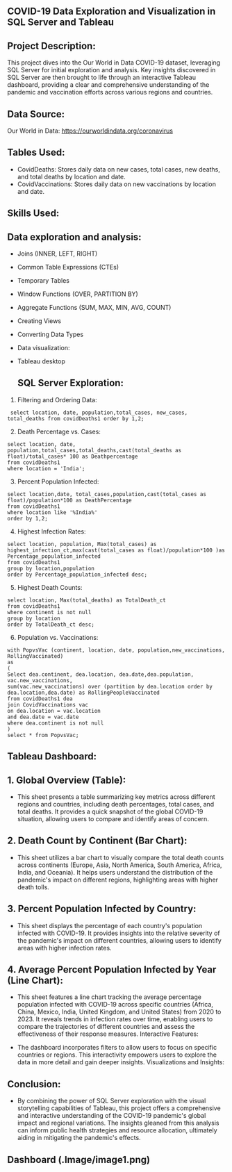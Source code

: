## COVID-19 Data Exploration and Visualization in SQL Server and Tableau

## Project Description:

This project dives into the Our World in Data COVID-19 dataset, leveraging SQL Server for initial exploration and analysis. Key insights discovered in SQL Server are then brought to life through an interactive Tableau dashboard, providing a clear and comprehensive understanding of the pandemic and vaccination efforts across various regions and countries.

## Data Source:

Our World in Data: https://ourworldindata.org/coronavirus

## Tables Used:

- CovidDeaths: Stores daily data on new cases, total cases, new deaths, and total deaths by location and date.
- CovidVaccinations: Stores daily data on new vaccinations by location and date.

##  Skills Used:

## Data exploration and analysis:
- Joins (INNER, LEFT, RIGHT)
- Common Table Expressions (CTEs)
- Temporary Tables
- Window Functions (OVER, PARTITION BY)
- Aggregate Functions (SUM, MAX, MIN, AVG, COUNT)
- Creating Views
- Converting Data Types
- Data visualization:
- Tableau desktop

  ## SQL Server Exploration:

1. Filtering and Ordering Data:
~~~
 select location, date, population,total_cases, new_cases, total_deaths from covidDeaths1 order by 1,2;
~~~

2. Death Percentage vs. Cases:
~~~
select location, date, population,total_cases,total_deaths,cast(total_deaths as float)/total_cases* 100 as Deathpercentage 
from covidDeaths1 
where location = 'India';
~~~

3. Percent Population Infected:
~~~
select location,date, total_cases,population,cast(total_cases as float)/population*100 as DeathPercentage 
from covidDeaths1
where location like '%India%'
order by 1,2;
~~~

4. Highest Infection Rates:
~~~
select location, population, Max(total_cases) as highest_infection_ct,max(cast(total_cases as float)/population*100 )as Percentage_population_infected 
from covidDeaths1 
group by location,population
order by Percentage_population_infected desc;
~~~

5. Highest Death Counts:
~~~
select location, Max(total_deaths) as TotalDeath_ct
from covidDeaths1 
where continent is not null
group by location
order by TotalDeath_ct desc;
~~~

6. Population vs. Vaccinations:
~~~
with PopvsVac (continent, location, date, population,new_vaccinations, RollingVaccinated)
as
(
Select dea.continent, dea.location, dea.date,dea.population, vac.new_vaccinations,
sum(vac.new_vaccinations) over (partition by dea.location order by dea.location,dea.date) as RollingPeopleVaccinated
from covidDeaths1 dea
join CovidVaccinations vac
on dea.location = vac.location
and dea.date = vac.date
where dea.continent is not null
)
select * from PopvsVac;
~~~

## Tableau Dashboard:

## 1. Global Overview (Table):

- This sheet presents a table summarizing key metrics across different regions and countries, including death percentages, total cases, and total deaths.
It provides a quick snapshot of the global COVID-19 situation, allowing users to compare and identify areas of concern.

## 2. Death Count by Continent (Bar Chart):

- This sheet utilizes a bar chart to visually compare the total death counts across continents (Europe, Asia, North America, South America, Africa, India, and Oceania).
It helps users understand the distribution of the pandemic's impact on different regions, highlighting areas with higher death tolls.

## 3. Percent Population Infected by Country:

- This sheet displays the percentage of each country's population infected with COVID-19.
It provides insights into the relative severity of the pandemic's impact on different countries, allowing users to identify areas with higher infection rates.

## 4. Average Percent Population Infected by Year (Line Chart):

- This sheet features a line chart tracking the average percentage population infected with COVID-19 across specific countries (Africa, China, Mexico, India, United Kingdom, and United States) from 2020 to 2023.
It reveals trends in infection rates over time, enabling users to compare the trajectories of different countries and assess the effectiveness of their response measures.
Interactive Features:

- The dashboard incorporates filters to allow users to focus on specific countries or regions.
This interactivity empowers users to explore the data in more detail and gain deeper insights.
Visualizations and Insights:

## Conclusion:

- By combining the power of SQL Server exploration with the visual storytelling capabilities of Tableau, this project offers a comprehensive and interactive understanding of the COVID-19 pandemic's global impact and regional variations. The insights gleaned from this analysis can inform public health strategies and resource allocation, ultimately aiding in mitigating the pandemic's effects.

## Dashboard (.Image/image1.png)

 

